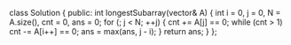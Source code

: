 class Solution {
public:
int longestSubarray(vector<int>& A) {
int i = 0, j = 0, N = A.size(), cnt = 0, ans = 0;
for (; j < N; ++j) {
cnt += A[j] == 0;
while (cnt > 1) cnt -= A[i++] == 0;
ans = max(ans, j - i);
}
return ans;
}
};